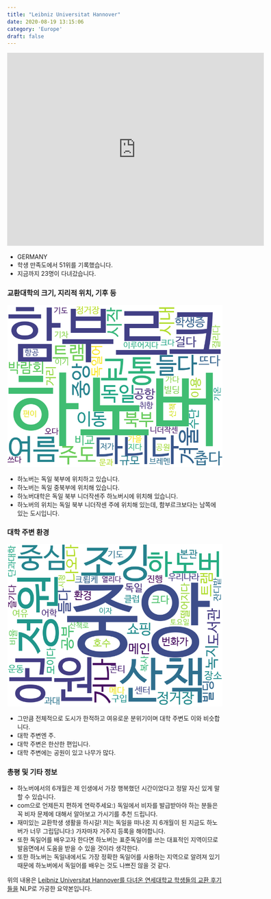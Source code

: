 ```yaml
---
title: "Leibniz Universitat Hannover"
date: 2020-08-19 13:15:06
category: 'Europe'
draft: false
---
```


<iframe
width="600"
height="450"
frameborder="0" style="border:0"
src="https://www.google.com/maps/embed/v1/place?key=AIzaSyC9e1AME-pVmWC4hBpFdu5S4dKzyepa3HQ&q=Leibniz+Universitat+Hannover&center=52.3829641,9.7196989&zoom=14" allowfullscreen>
</iframe>

* GERMANY
* 학생 만족도에서 51위를 기록했습니다.
* 지금까지 23명이 다녀갔습니다. 

### 교환대학의 크기, 지리적 위치, 기후 등

![gen_info-WordCloud](../univ_wordclouds_okt/gen_info/DE000006_gen_info_okt.png)

* 하노버는 독일 북부에 위치하고 있습니다.
* 하노버는 독일 중북부에 위치해 있습니다.
* 하노버대학은 독일 북부 니더작센주 하노버시에 위치해 있습니다.
* 하노버의 위치는 독일 북부 니더작센 주에 위치해 있는데, 함부르크보다는 남쪽에 있는 도시입니다.


### 대학 주변 환경

![env_info-WordCloud](../univ_wordclouds_okt/env_info/DE000006_env_info_okt.png)

* 그만큼 전체적으로 도시가 한적하고 여유로운 분위기이며 대학 주변도 이와 비슷합니다.
* 대학 주변엔 주.
* 대학 주변은 한산한 편입니다.
* 대학 주변에는 공원이 있고 나무가 많다.


### 총평 및 기타 정보 
* 하노버에서의 6개월은 제 인생에서 가장 행복했던 시간이었다고 정말 자신 있게 말할 수 있습니다.
* com으로 언제든지 편하게 연락주세요:) 독일에서 비자를 발급받아야 하는 분들은 꼭 비자 문제에 대해서 알아보고 가시기를 추천 드립니다.
* 재미있는 교환학생 생활을 하시길! 저는 독일을 떠나온 지 6개월이 된 지금도 하노버가 너무 그립답니다:) 가자마자 거주지 등록을 해야합니다.
* 또한 독일어를 배우고자 한다면 하노버는 표준독일어를 쓰는 대표적인 지역이므로 발음면에서 도움을 받을 수 있을 것이라 생각한다.
* 또한 하노버는 독일내에서도 가장 정확한 독일어를 사용하는 지역으로 알려져 있기 때문에 하노버에서 독일어를 배우는 것도 나쁘진 않을 것 같다.


위의 내용은 [Leibniz Universitat Hannover를 다녀온 연세대학교 학생들의 교환 후기들을](http://oia.yonsei.ac.kr/partner/expReport.asp?ucode=DE000006&bgbn=A) NLP로 가공한 요약본입니다. 
